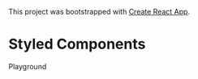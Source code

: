 This project was bootstrapped with [Create React App](https://github.com/facebook/create-react-app).

# Styled Components 

Playground
